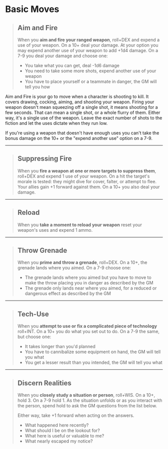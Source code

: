 # Basic Moves

>## Aim and Fire
>When you **aim and fire your ranged weapon**, roll+DEX and expend a use of your weapon. On a 10+ deal your damage. At your option you may expend another use of your weapon to add +1d4 damage. On a 7-9 you deal your damage and choose one:
>
>  - You take what you can get, deal -1d6 damage
>  - You need to take some more shots, expend another use of your weapon
>  - You have to place yourself or a teammate in danger, the GM will tell you how

Aim and Fire is your go to move when a character is shooting to kill. It covers drawing, cocking, aiming, and shooting your weapon. Firing your weapon doesn't mean squeezing off a single shot, it means shooting for a few seconds. That can mean a single shot, or a whole flurry of them. Either way, it's a single use of the weapon. Leave the exact number of shots to the fiction and let the uses dictate when they run low.

If you're using a weapon that doesn't have enough uses you can't take the bonus damage on the 10+ or the "expend another use" option on a 7-9.

---

>## Suppressing Fire
>When you **fire a weapon at one or more targets to suppress them**, roll+DEX and expend 1 use of your weapon. On a hit the target's morale is tested: they might dive for cover, falter, or attempt to flee. Your allies gain +1 forward against them. On a 10+ you also deal your damage.

---

>## Reload
>When you **take a moment to reload your weapon** reset your weapon's uses and expend 1 ammo.

---

>## Throw Grenade
>When you **prime and throw a grenade**, roll+DEX. On a 10+, the grenade lands where you aimed. On a 7-9 choose one:
>
>  - The grenade lands where you aimed but you have to move to make the throw placing you in danger as described by the GM
>  - The grenade only lands near where you aimed, for a reduced or dangerous effect as described by the GM

---

>## Tech-Use
>When you **attempt to use or fix a complicated piece of technology** roll+INT. On a 10+ you do what you set out to do. On a 7-9 the same, but choose one:
>
>  - It takes longer than you'd planned
>  - You have to cannibalize some equipment on hand, the GM will tell you what
>  - You get a lesser result than you intended, the GM will tell you what

---

>## Discern Realities
>When you **closely study a situation or person**, roll+WIS. On a 10+, hold 3. On a 7-9 hold 1. As the situation unfolds or as you interact with the person, spend hold to ask the GM questions from the list below.
>
>Either way, take +1 forward when acting on the answers.
>
>  - What happened here recently?
>  - What should I be on the lookout for?
>  - What here is useful or valuable to me?
>  - What nearly escaped my notice?
